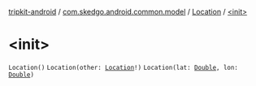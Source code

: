 [tripkit-android](../../index.md) / [com.skedgo.android.common.model](../index.md) / [Location](index.md) / [&lt;init&gt;](./-init-.md)

# &lt;init&gt;

`Location()`
`Location(other: `[`Location`](index.md)`!)`
`Location(lat: `[`Double`](https://kotlinlang.org/api/latest/jvm/stdlib/kotlin/-double/index.html)`, lon: `[`Double`](https://kotlinlang.org/api/latest/jvm/stdlib/kotlin/-double/index.html)`)`
